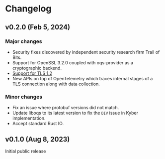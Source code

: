 # Changelog

## v0.2.0 (Feb 5, 2024)

### Major changes

 - Security fixes discovered by independent security research firm Trail of Bits.
 - Support for OpenSSL 3.2.0 coupled with oqs-provider as a cryptographic backend.
 - [Support for TLS 1.2](https://sandbox-quantum.github.io/sandwich/protobuf/api/v1/TLSv12Config.html)
 - New APIs on top of OpenTelemetry which traces internal stages of a TLS connection along with data collection.

### Minor changes

 - Fix an issue where protobuf versions did not match.
 - Update liboqs to its latest version to fix the `DIV` issue in Kyber implementation.
 - Accept standard Rust IO.


## v0.1.0 (Aug 8, 2023)

Initial public release
